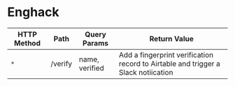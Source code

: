 # Enghack

| HTTP Method | Path | Query Params | Return Value |
| ----------- | ---- | ------------ | ------------ |
| `*` | /verify | name, verified | Add a fingerprint verification record to Airtable and trigger a Slack notiication
